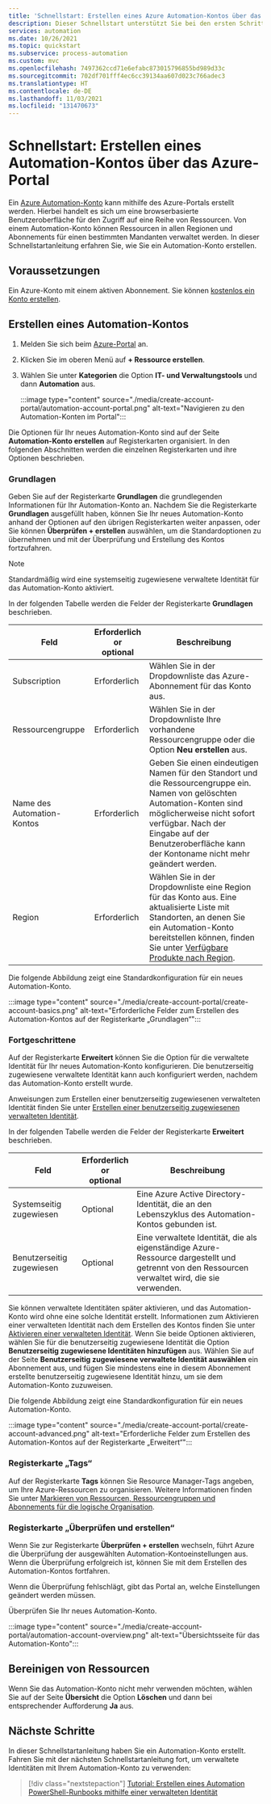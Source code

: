 ```yaml
---
title: 'Schnellstart: Erstellen eines Azure Automation-Kontos über das Portal'
description: Dieser Schnellstart unterstützt Sie bei den ersten Schritten zum Erstellen eines Azure Automation-Kontos über das Portal.
services: automation
ms.date: 10/26/2021
ms.topic: quickstart
ms.subservice: process-automation
ms.custom: mvc
ms.openlocfilehash: 7497362ccd71e6efabc873015796855bd989d33c
ms.sourcegitcommit: 702df701fff4ec6cc39134aa607d023c766adec3
ms.translationtype: HT
ms.contentlocale: de-DE
ms.lasthandoff: 11/03/2021
ms.locfileid: "131470673"
---
```

# <a name="quickstart-create-an-automation-account-using-the-azure-portal"></a>Schnellstart: Erstellen eines Automation-Kontos über das Azure-Portal

Ein [Azure Automation-Konto](../automation-security-overview.md) kann mithilfe des Azure-Portals erstellt werden. Hierbei handelt es sich um eine browserbasierte Benutzeroberfläche für den Zugriff auf eine Reihe von Ressourcen. Von einem Automation-Konto können Ressourcen in allen Regionen und Abonnements für einen bestimmten Mandanten verwaltet werden. In dieser Schnellstartanleitung erfahren Sie, wie Sie ein Automation-Konto erstellen.

## <a name="prerequisites"></a>Voraussetzungen

Ein Azure-Konto mit einem aktiven Abonnement. Sie können [kostenlos ein Konto erstellen](https://azure.microsoft.com/free/?WT.mc_id=A261C142F).

## <a name="create-automation-account"></a>Erstellen eines Automation-Kontos

1. Melden Sie sich beim [Azure-Portal](https://portal.azure.com) an.

1. Klicken Sie im oberen Menü auf **+ Ressource erstellen**.

1. Wählen Sie unter **Kategorien** die Option **IT- und Verwaltungstools** und dann **Automation** aus.

   :::image type="content" source="./media/create-account-portal/automation-account-portal.png" alt-text="Navigieren zu den Automation-Konten im Portal":::

Die Optionen für Ihr neues Automation-Konto sind auf der Seite **Automation-Konto erstellen** auf Registerkarten organisiert. In den folgenden Abschnitten werden die einzelnen Registerkarten und ihre Optionen beschrieben.

### <a name="basics"></a>Grundlagen

Geben Sie auf der Registerkarte **Grundlagen** die grundlegenden Informationen für Ihr Automation-Konto an. Nachdem Sie die Registerkarte **Grundlagen** ausgefüllt haben, können Sie Ihr neues Automation-Konto anhand der Optionen auf den übrigen Registerkarten weiter anpassen, oder Sie können **Überprüfen + erstellen** auswählen, um die Standardoptionen zu übernehmen und mit der Überprüfung und Erstellung des Kontos fortzufahren.

> [!NOTE]
> Standardmäßig wird eine systemseitig zugewiesene verwaltete Identität für das Automation-Konto aktiviert.

In der folgenden Tabelle werden die Felder der Registerkarte **Grundlagen** beschrieben.

| **Feld** | **Erforderlich**<br> **or**<br> **optional** |**Beschreibung** |
|---|---|---|
|Subscription|Erforderlich |Wählen Sie in der Dropdownliste das Azure-Abonnement für das Konto aus.|
|Ressourcengruppe|Erforderlich |Wählen Sie in der Dropdownliste Ihre vorhandene Ressourcengruppe oder die Option **Neu erstellen** aus.|
|Name des Automation-Kontos|Erforderlich |Geben Sie einen eindeutigen Namen für den Standort und die Ressourcengruppe ein. Namen von gelöschten Automation-Konten sind möglicherweise nicht sofort verfügbar. Nach der Eingabe auf der Benutzeroberfläche kann der Kontoname nicht mehr geändert werden. |
|Region|Erforderlich |Wählen Sie in der Dropdownliste eine Region für das Konto aus. Eine aktualisierte Liste mit Standorten, an denen Sie ein Automation-Konto bereitstellen können, finden Sie unter [Verfügbare Produkte nach Region](https://azure.microsoft.com/global-infrastructure/services/?products=automation&regions=all).|

Die folgende Abbildung zeigt eine Standardkonfiguration für ein neues Automation-Konto.

:::image type="content" source="./media/create-account-portal/create-account-basics.png" alt-text="Erforderliche Felder zum Erstellen des Automation-Kontos auf der Registerkarte „Grundlagen“":::

### <a name="advanced"></a>Fortgeschrittene

Auf der Registerkarte **Erweitert** können Sie die Option für die verwaltete Identität für Ihr neues Automation-Konto konfigurieren. Die benutzerseitig zugewiesene verwaltete Identität kann auch konfiguriert werden, nachdem das Automation-Konto erstellt wurde.

Anweisungen zum Erstellen einer benutzerseitig zugewiesenen verwalteten Identität finden Sie unter [Erstellen einer benutzerseitig zugewiesenen verwalteten Identität](../../active-directory/managed-identities-azure-resources/how-to-manage-ua-identity-portal.md#create-a-user-assigned-managed-identity).

In der folgenden Tabelle werden die Felder der Registerkarte **Erweitert** beschrieben.

| **Feld** | **Erforderlich**<br> **or**<br> **optional** |**Beschreibung** |
|---|---|---|
|Systemseitig zugewiesen |Optional |Eine Azure Active Directory-Identität, die an den Lebenszyklus des Automation-Kontos gebunden ist. |
|Benutzerseitig zugewiesen |Optional |Eine verwaltete Identität, die als eigenständige Azure-Ressource dargestellt und getrennt von den Ressourcen verwaltet wird, die sie verwenden.|

Sie können verwaltete Identitäten später aktivieren, und das Automation-Konto wird ohne eine solche Identität erstellt. Informationen zum Aktivieren einer verwalteten Identität nach dem Erstellen des Kontos finden Sie unter [Aktivieren einer verwalteten Identität](enable-managed-identity.md). Wenn Sie beide Optionen aktivieren, wählen Sie für die benutzerseitig zugewiesene Identität die Option **Benutzerseitig zugewiesene Identitäten hinzufügen** aus. Wählen Sie auf der Seite **Benutzerseitig zugewiesene verwaltete Identität auswählen** ein Abonnement aus, und fügen Sie mindestens eine in diesem Abonnement erstellte benutzerseitig zugewiesene Identität hinzu, um sie dem Automation-Konto zuzuweisen.

Die folgende Abbildung zeigt eine Standardkonfiguration für ein neues Automation-Konto.

:::image type="content" source="./media/create-account-portal/create-account-advanced.png" alt-text="Erforderliche Felder zum Erstellen des Automation-Kontos auf der Registerkarte „Erweitert“":::

### <a name="tags-tab"></a>Registerkarte „Tags“

Auf der Registerkarte **Tags** können Sie Resource Manager-Tags angeben, um Ihre Azure-Ressourcen zu organisieren. Weitere Informationen finden Sie unter [Markieren von Ressourcen, Ressourcengruppen und Abonnements für die logische Organisation](../../azure-resource-manager/management/tag-resources.md).

### <a name="review--create-tab"></a>Registerkarte „Überprüfen und erstellen“

Wenn Sie zur Registerkarte **Überprüfen + erstellen** wechseln, führt Azure die Überprüfung der ausgewählten Automation-Kontoeinstellungen aus. Wenn die Überprüfung erfolgreich ist, können Sie mit dem Erstellen des Automation-Kontos fortfahren.

Wenn die Überprüfung fehlschlägt, gibt das Portal an, welche Einstellungen geändert werden müssen.

Überprüfen Sie Ihr neues Automation-Konto.

:::image type="content" source="./media/create-account-portal/automation-account-overview.png" alt-text="Übersichtsseite für das Automation-Konto":::

## <a name="clean-up-resources"></a>Bereinigen von Ressourcen

Wenn Sie das Automation-Konto nicht mehr verwenden möchten, wählen Sie auf der Seite **Übersicht** die Option **Löschen** und dann bei entsprechender Aufforderung **Ja** aus.

## <a name="next-steps"></a>Nächste Schritte

In dieser Schnellstartanleitung haben Sie ein Automation-Konto erstellt. Fahren Sie mit der nächsten Schnellstartanleitung fort, um verwaltete Identitäten mit Ihrem Automation-Konto zu verwenden:

> [!div class="nextstepaction"]
> [Tutorial: Erstellen eines Automation PowerShell-Runbooks mithilfe einer verwalteten Identität](../learn/powershell-runbook-managed-identity.md)